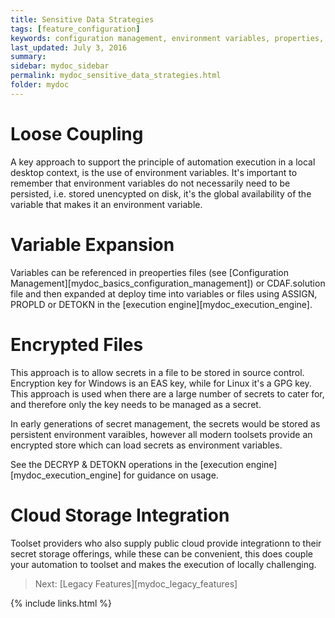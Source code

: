 ```yaml
---
title: Sensitive Data Strategies
tags: [feature_configuration]
keywords: configuration management, environment variables, properties, settings, tokenisation
last_updated: July 3, 2016
summary: 
sidebar: mydoc_sidebar
permalink: mydoc_sensitive_data_strategies.html
folder: mydoc
---
```


# Loose Coupling

A key approach to support the principle of automation execution in a local desktop context, is the use of environment variables. It's important to remember that environment variables do not necessarily need to be persisted, i.e. stored unencypted on disk, it's the global availability of the variable that makes it an environment variable.

# Variable Expansion

Variables can be referenced in preoperties files (see [Configuration Management][mydoc_basics_configuration_management]) or CDAF.solution file and then expanded at deploy time into variables or files using ASSIGN, PROPLD or DETOKN in the [execution engine][mydoc_execution_engine].

# Encrypted Files

This approach is to allow secrets in a file to be stored in source control. Encryption key for Windows is an EAS key, while for Linux it's a GPG key. This approach is used when there are a large number of secrets to cater for, and therefore only the key needs to be managed as a secret.

In early generations of secret management, the secrets would be stored as persistent environment varaibles, however all modern toolsets provide an encrypted store which can load secrets as environment variables.

See the DECRYP & DETOKN operations in the [execution engine][mydoc_execution_engine] for guidance on usage.

# Cloud Storage Integration

Toolset providers who also supply public cloud provide integrationn to their secret storage offerings, while these can be convenient, this does couple your automation to toolset and makes the execution of locally challenging.

> Next: [Legacy Features][mydoc_legacy_features]

{% include links.html %}

